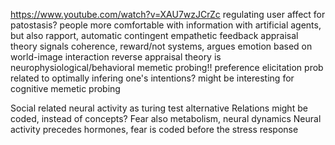 https://www.youtube.com/watch?v=XAU7wzJCrZc
regulating user affect for patostasis?
people more comfortable with information with artificial agents, but also rapport, automatic contingent empathetic feedback
appraisal theory signals coherence, reward/not systems, argues emotion based on world-image interaction
reverse appraisal theory is neurophysiological/behavioral memetic probing!!
preference elicitation prob related to optimally infering one's intentions? might be interesting for cognitive memetic probing

Social related neural activity as turing test alternative
Relations might be coded, instead of concepts?
Fear also metabolism, neural dynamics
Neural activity precedes hormones, fear is coded before the stress response